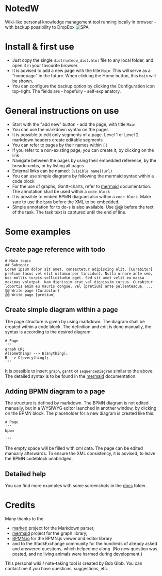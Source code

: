 # NotedW
Wiki-like personal knowledge management tool running locally in browser - with backup possibility to DropBox
![SPA](res/NotedW_compact.png?raw=true)

# Install & first use
- Just copy the single ```dist/notedw_dist.html``` file to any local folder, and open it in your favourite browser. 
- It is advised to add a new page with the title ```Main```. This will serve as a "homepage" in the future. When clicking the Home button, this ```Main``` will be shown.
- You can configure the backup option by clicking the Configuration icon top-right. The fields are - hopefully - self-explanatory.

# General instructions on use
- Start with the "add new" button - add the page, with title ```Main```
- You can use the markdown syntax on the pages
- It is possible to edit only segments of a page. Level 1 or Level 2 markdown headers create editable segments
- You can refer to pages by their names within ```[]``` 
- If you refer to a non-existing page, you can create it, by clicking on the link
- Navigate between the pages by using their embedded reference, by the breadcrumbs, or by listing all pages
- External links can be named: ```[visible name](url)```
- You can use simple diagrams by following the mermaid syntax within a code block
- For the use of graphs, Gantt-charts, refer to [mermaid](https://github.com/knsv/mermaid) documentation. The annotation shall be used within a ```code block```
- It is possible to embed BPMN diagram also within a ```code block```. Make sure to use the ```bpmn``` before the XML to be embedded.
- Simple annotation for to do-s is also available. Use @@ before the text of the task. The task text is captured until the end of line.

# Some examples
## Create page reference with todo
```
# Main topic
## Subtopic
Lorem ipsum dolor sit amet, consectetur adipiscing elit. [Curabitur] pretium lacus vel elit ullamcorper tincidunt. Nulla ornare ante sem, nec mollis turpis sollicitudin eget. Sed sit amet velit eu massa maximus volutpat. Nam dignissim erat vel dignissim cursus. Curabitur lobortis enim eu mauris congue, vel [pretium] ante pellentesque. ...
@@ Write page [Curabitur]
@@ Write page [pretium]
```
## Create simple diagram within a page
The page structure is given by using markdown. The diagram shall be created within a code block. The definition and edit is done manually, the syntax is according to the desired diagram.
```
# Page
'''
graph LR;
A(something) --> B(anything);
B --> C[everything];
'''
```
It is possible to insert ```graph```, ```gantt``` or ```sequenceDiagram``` similar to the above. The detailed syntax is to be found in the [mermaid](https://github.com/knsv/mermaid) documentation.

## Adding BPMN diagram to a page
The structure is defined by markdown. The BPMN diagram is not edited manually, but in a WYSIWYG editor launched in another window, by clicking on the BPMN block. The placeholder for a new diagram is created like this:
```
# Page
'''
bpmn

'''
```
The empty space will be filled with xml data. The page can be edited manually afterwards. To ensure the XML consistency, it is advised, to leave the BPMN codeblock unabridged.  

## Detailed help
You can find more examples with some screenshots in the [docs](docs/index.md) folder. 

# Credits
Many thanks to the
- [marked](https://github.com/chjj/marked) project for the Markdown parser,
- [mermaid](https://github.com/knsv/mermaid) project for the graph library,
- [BPMN.io](https://github.com/bpmn-io) for the BPMN.js viewer and editor library
- and to the StackExchange community for the hundreds of already asked and answered questions, which helped me along.
(No new question was posted, and no living animals were harmed during
development.)

This personal wiki / note-taking tool is created by Bob Gibb. You can contact me if you have
questions, suggestions, etc.
